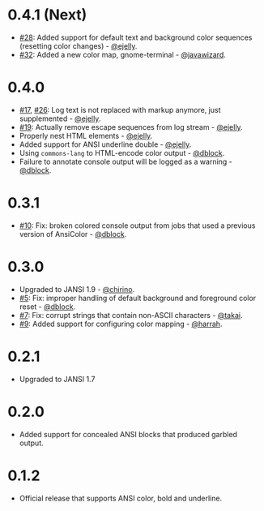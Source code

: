0.4.1 (Next)
=====

* [#28](https://github.com/dblock/jenkins-ansicolor-plugin/pull/28): Added support for default text and background color sequences (resetting color changes) - [@ejelly](https://github.com/ejelly).
* [#32](https://github.com/dblock/jenkins-ansicolor-plugin/pull/32): Added a new color map, gnome-terminal - [@javawizard](https://github.com/javawizard).

0.4.0
=====

* [#17](https://github.com/dblock/jenkins-ansicolor-plugin/issues/17), [#26](https://github.com/dblock/jenkins-ansicolor-plugin/pull/26): Log text is not replaced with markup anymore, just supplemented - [@ejelly](https://github.com/ejelly).
* [#19](https://github.com/dblock/jenkins-ansicolor-plugin/issues/19): Actually remove escape sequences from log stream - [@ejelly](https://github.com/ejelly).
* Properly nest HTML elements - [@ejelly](https://github.com/ejelly).
* Added support for ANSI underline double - [@ejelly](https://github.com/ejelly).
* Using `commons-lang` to HTML-encode color output - [@dblock](https://github.com/dblock).
* Failure to annotate console output will be logged as a warning - [@dblock](https://github.com/dblock).

0.3.1
=====

* [#10](https://github.com/dblock/jenkins-ansicolor-plugin/issues/10): Fix: broken colored console output from jobs that used a previous version of AnsiColor - [@dblock](https://github.com/dblock).

0.3.0
=====

* Upgraded to JANSI 1.9 - [@chirino](https://github.com/chirino).
* [#5](https://github.com/dblock/jenkins-ansicolor-plugin/issues/5): Fix: improper handling of default background and foreground color reset - [@dblock](https://github.com/dblock).
* [#7](https://github.com/dblock/jenkins-ansicolor-plugin/pull/7): Fix: corrupt strings that contain non-ASCII characters - [@takai](https://github.com/takai).
* [#9](https://github.com/dblock/jenkins-ansicolor-plugin/pull/9): Added support for configuring color mapping - [@harrah](https://github.com/harrah).

0.2.1
=====

* Upgraded to JANSI 1.7

0.2.0
=====

* Added support for concealed ANSI blocks that produced garbled output.

0.1.2
=====

* Official release that supports ANSI color, bold and underline.

